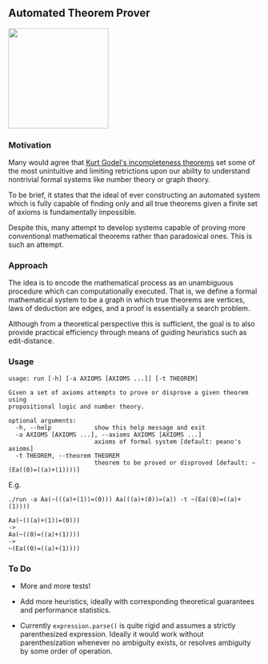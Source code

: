 ## Automated Theorem Prover

<img src="http://i.imgur.com/BgZ4BYv.png" style="width: 200px"/>


### Motivation

Many would agree that [Kurt Godel's incompleteness theorems](https://en.wikipedia.org/wiki/G%C3%B6del%27s_incompleteness_theorems)
set some of the most unintuitive and limiting retrictions upon our ability to
understand nontrivial formal systems like number theory or graph theory.

To be brief, it states that the ideal of ever constructing an automated system which is
fully capable of finding only and all true theorems given a finite set of axioms is
fundamentally impossible.

Despite this, many attempt to develop systems capable of proving
more conventional mathematical theorems rather than paradoxical ones. This is such an
attempt.


### Approach

The idea is to encode the mathematical process as an unambiguous procedure
which can computationally executed. That is, we define a formal mathematical system to be
a graph in which true theorems are vertices, laws of deduction are edges,
and a proof is essentially a search problem.  

Although from a theoretical perspective this is sufficient, the goal is to also
provide practical efficiency through means of guiding heuristics such as
edit-distance.


### Usage

```
usage: run [-h] [-a AXIOMS [AXIOMS ...]] [-t THEOREM]

Given a set of axioms attempts to prove or disprove a given theorem using
propositional logic and number theory.

optional arguments:
  -h, --help            show this help message and exit
  -a AXIOMS [AXIOMS ...], --axioms AXIOMS [AXIOMS ...]
                        axioms of formal system [default: peano's axioms]
  -t THEOREM, --theorem THEOREM
                        theorem to be proved or disproved [default: ~(Ea((0)=((a)+(1))))]
```

E.g.

```
./run -a Aa(~(((a)+(1))=(0))) Aa(((a)+(0))=(a)) -t ~(Ea((0)=((a)+(1))))
```

```
Aa(~(((a)+(1))=(0)))
->
Aa(~((0)=((a)+(1))))
->
~(Ea((0)=((a)+(1))))
```


### To Do

* More and more tests!

* Add more heuristics, ideally with corresponding theoretical guarantees and performance
  statistics.

* Currently `expression.parse()` is quite rigid and assumes a strictly parenthesized
  expression. Ideally it would work without parenthesization whenever no ambiguity exists,
  or resolves ambiguity by some order of operation.


